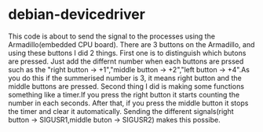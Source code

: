 # debian-devicedriver
This code is about to send the signal to the processes using the Armadillo(embedded CPU board).
There are 3 buttons on the Armadillo, and using these buttons I did 2 things.
First one is to distinguish which butons are pressed. Just add the differnt number when each buttons are prssed such as the "right button → +1","middle button → +2","left button → +4".As you do this if the summerised number is 3, it means right button and the middle buttons are pressed.
Second thing I did is making some functions something like a timer.If you press the right button it starts counting the number in each seconds. After that, if you press the middle button it stops the timer and clear it automatically. Sending the different signals(right button → SIGUSR1,middle buton → SIGUSR2) makes this possibe.
